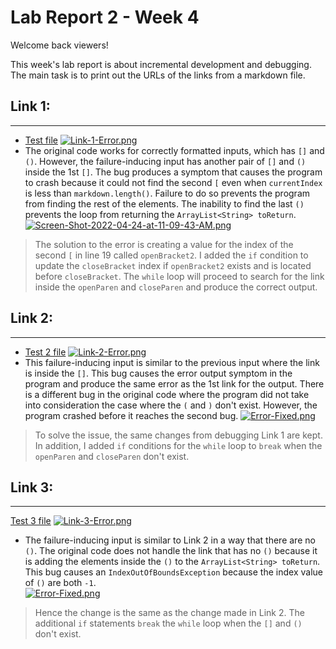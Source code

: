 # Lab Report 2 - Week 4
Welcome back viewers!

This week's lab report is about incremental development and debugging. The main task is to print out the URLs of the links from a markdown file. 

## Link 1: 
---
- [Test file](https://github.com/chaup15/markdown-parser/commit/b2c7dc312741df0125bf1ac93cb02fb95577c18a)
[![Link-1-Error.png](https://i.postimg.cc/28KLSfSj/Link-1-Error.png)](https://postimg.cc/dLGV5pCg)
- The original code works for correctly formatted inputs, which has `[]` and `()`. However, the failure-inducing input has another pair of `[]` and `()` inside the 1st `[]`. The bug produces a symptom that causes the program to crash because it could not find the second `[` even when `currentIndex` is less than `markdown.length()`. Failure to do so prevents the program from finding the rest of the elements. The inability to find the last `()` prevents the loop from returning the `ArrayList<String> toReturn`.
[![Screen-Shot-2022-04-24-at-11-09-43-AM.png](https://i.postimg.cc/Ss4V8b16/Screen-Shot-2022-04-24-at-11-09-43-AM.png)](https://postimg.cc/NyN1qScF)
> The solution to the error is creating a value for the index of the second `[` in line 19 called `openBracket2`. I added the `if` condition to update the `closeBracket` index if `openBracket2` exists and is located before `closeBracket`. The `while` loop will proceed to search for the link inside the `openParen` and `closeParen` and produce the correct output.  

## Link 2:
---
- [Test 2 file](https://github.com/chaup15/markdown-parser/commit/38f2a1d5836049e7b554ba890aaca405b894a49e)
[![Link-2-Error.png](https://i.postimg.cc/8c5RBpR6/Link-2-Error.png)](https://postimg.cc/G8WTb1SL)
- This failure-inducing input is similar to the previous input where the link is inside the `[]`. This bug causes the error output symptom in the program and produce the same error as the 1st link for the output. There is a different bug in the original code where the program did not take into consideration the case where the `(` and `)` don't exist. However, the program crashed before it reaches the second bug.
[![Error-Fixed.png](https://i.postimg.cc/mkBmP96T/Error-Fixed.png)](https://postimg.cc/xJpv7X2Z)
> To solve the issue, the same changes from debugging Link 1 are kept. In addition, I added `if` conditions for the `while` loop to `break` when the `openParen` and `closeParen` don't exist. 

## Link 3:
---
[Test 3 file](https://github.com/chaup15/markdown-parser/commit/0d11265e9fc7fede05203b4d57abe21adf7b2d9d)
[![Link-3-Error.png](https://i.postimg.cc/SNtqmkDt/Link-3-Error.png)](https://postimg.cc/bsb4TcXQ)
- The failure-inducing input is similar to Link 2 in a way that there are no `()`. The original code does not handle the link that has no `()` because it is adding the elements inside the `()` to the `ArrayList<String> toReturn`. This bug causes an `IndexOutOfBoundsException` because the index value of `()` are both `-1`.  
[![Error-Fixed.png](https://i.postimg.cc/mkBmP96T/Error-Fixed.png)](https://postimg.cc/xJpv7X2Z)
> Hence the change is the same as the change made in Link 2. The additional `if` statements `break` the `while` loop when the `[]` and `()` don't exist. 
